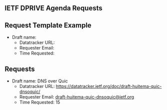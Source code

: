 ## IETF DPRIVE Agenda Requests

## Request Template Example

*   Draft name:  
    - Datatracker URL:  
    - Requester Email:
    - Time Requested:  

## Requests

*   Draft name: DNS over Quic
    - Datatracker URL:  https://datatracker.ietf.org/doc/draft-huitema-quic-dnsoquic/
    - Requester Email: draft-huitema-quic-dnsoquic@ietf.org
    - Time Requested:  15
